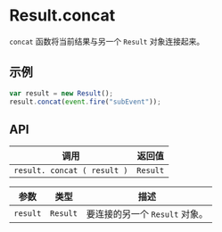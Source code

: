 # Result.concat

`concat` 函数将当前结果与另一个 `Result` 对象连接起来。

## 示例

```javascript
var result = new Result();
result.concat(event.fire("subEvent"));
```

## API

| 调用 | 返回值 |
|---|---|
| `result. concat ( result )` | `Result` |

| 参数 | 类型 | 描述 |
|---|---|---|
| `result` | `Result` | 要连接的另一个 `Result` 对象。 |